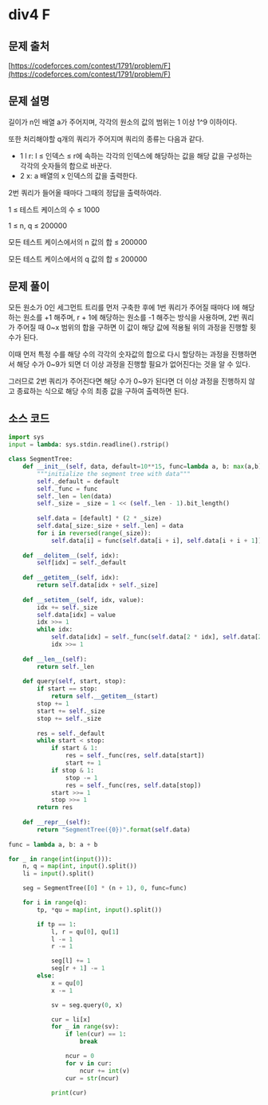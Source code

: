 # div4 F

## 문제 출처

[https://codeforces.com/contest/1791/problem/F](https://codeforces.com/contest/1791/problem/F)

## 문제 설명

길이가 n인 배열 a가 주어지며, 각각의 원소의 값의 범위는 1 이상 1^9 이하이다.

또한 처리해야할 q개의 쿼리가 주어지며 쿼리의 종류는 다음과 같다.

- 1 l r: l ≤ 인덱스 ≤ r에 속하는 각각의 인덱스에 해당하는 값을 해당 값을 구성하는 각각의 숫자들의 합으로 바꾼다.
- 2 x: a 배열의 x 인덱스의 값을 출력한다.

2번 쿼리가 들어올 때마다 그때의 정답을 출력하여라.

1 ≤ 테스트 케이스의 수 ≤ 1000

1 ≤ n, q ≤ 200000

모든 테스트 케이스에서의 n 값의 합 ≤ 200000

모든 테스트 케이스에서의 q 값의 합 ≤ 200000

## 문제 풀이

모든 원소가 0인 세그먼트 트리를 먼저 구축한 후에 1번 쿼리가 주어질 때마다 l에 해당하는 원소를 +1 해주며, r + 1에 해당하는 원소를 -1 해주는 방식을 사용하며, 2번 쿼리가 주어질 때 0~x 범위의 합을 구하면 이 값이 해당 값에 적용될 위의 과정을 진행할 횟수가 된다.

이때 먼저 특정 수를 해당 수의 각각의 숫자값의 합으로 다시 할당하는 과정을 진행하면서 해당 수가 0~9가 되면 더 이상 과정을 진행할 필요가 없어진다는 것을 알 수 있다.

그러므로 2번 쿼리가 주어진다면 해당 수가 0~9가 된다면 더 이상 과정을 진행하지 않고 종료하는 식으로 해당 수의 최종 값을 구하여 출력하면 된다.

## 소스 코드

```python
import sys
input = lambda: sys.stdin.readline().rstrip()

class SegmentTree:
    def __init__(self, data, default=10**15, func=lambda a, b: max(a,b)):
        """initialize the segment tree with data"""
        self._default = default
        self._func = func
        self._len = len(data)
        self._size = _size = 1 << (self._len - 1).bit_length()
 
        self.data = [default] * (2 * _size)
        self.data[_size:_size + self._len] = data
        for i in reversed(range(_size)):
            self.data[i] = func(self.data[i + i], self.data[i + i + 1])
 
    def __delitem__(self, idx):
        self[idx] = self._default
 
    def __getitem__(self, idx):
        return self.data[idx + self._size]
 
    def __setitem__(self, idx, value):
        idx += self._size
        self.data[idx] = value
        idx >>= 1
        while idx:
            self.data[idx] = self._func(self.data[2 * idx], self.data[2 * idx + 1])
            idx >>= 1
 
    def __len__(self):
        return self._len
 
    def query(self, start, stop):
        if start == stop:
            return self.__getitem__(start)
        stop += 1
        start += self._size
        stop += self._size
 
        res = self._default
        while start < stop:
            if start & 1:
                res = self._func(res, self.data[start])
                start += 1
            if stop & 1:
                stop -= 1
                res = self._func(res, self.data[stop])
            start >>= 1
            stop >>= 1
        return res
 
    def __repr__(self):
        return "SegmentTree({0})".format(self.data)
    
func = lambda a, b: a + b

for _ in range(int(input())):
    n, q = map(int, input().split())
    li = input().split()

    seg = SegmentTree([0] * (n + 1), 0, func=func)

    for i in range(q):
        tp, *qu = map(int, input().split())

        if tp == 1:
            l, r = qu[0], qu[1]
            l -= 1
            r -= 1

            seg[l] += 1
            seg[r + 1] -= 1
        else:
            x = qu[0]
            x -= 1

            sv = seg.query(0, x)

            cur = li[x]
            for _ in range(sv):
                if len(cur) == 1:
                    break

                ncur = 0
                for v in cur:
                    ncur += int(v)
                cur = str(ncur)

            print(cur)
```